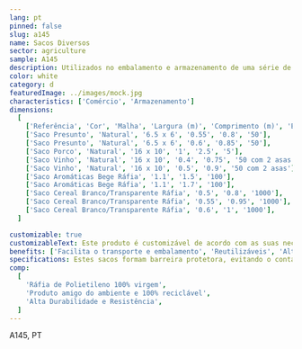 ```yaml
---
lang: pt
pinned: false
slug: a145
name: Sacos Diversos
sector: agriculture
sample: A145
description: Utilizados no embalamento e armazenamento de uma série de produtos agro-alimentares, presunto, porco, aromáticas, entre outros.
color: white
category: d
featuredImage: ../images/mock.jpg
characteristics: ['Comércio', 'Armazenamento']
dimensions:
  [
    ['Referência', 'Cor', 'Malha', 'Largura (m)', 'Comprimento (m)', 'Embalagem (un)'],
    ['Saco Presunto', 'Natural', '6.5 x 6', '0.55', '0.8', '50'],
    ['Saco Presunto', 'Natural', '6.5 x 6', '0.6', '0.85', '50'],
    ['Saco Porco', 'Natural', '16 x 10', '1', '2.5', '5'],
    ['Saco Vinho', 'Natural', '16 x 10', '0.4', '0.75', '50 com 2 asas'],
    ['Saco Vinho', 'Natural', '16 x 10', '0.5', '0.9', '50 com 2 asas'],
    ['Saco Aromáticas Bege Ráfia', '1.1', '1.5', '100'],
    ['Saco Aromáticas Bege Ráfia', '1.1', '1.7', '100'],
    ['Saco Cereal Branco/Transparente Ráfia', '0.5', '0.8', '1000'],
    ['Saco Cereal Branco/Transparente Ráfia', '0.55', '0.95', '1000'],
    ['Saco Cereal Branco/Transparente Ráfia', '0.6', '1', '1000'],
  ]

customizable: true
customizableText: Este produto é customizável de acordo com as suas necessidades. Contacte-nos para mais informações.
benefits: ['Facilita o transporte e embalamento', 'Reutilizáveis', 'Alternativa económica']
specifications: Estes sacos formam barreira protetora, evitando o contacto direto de certos organismos que comprometam a viabilidade do produto.
comp:
  [
    'Ráfia de Polietileno 100% virgem',
    'Produto amigo do ambiente e 100% reciclável',
    'Alta Durabilidade e Resistência',
  ]
---
```


A145, PT
